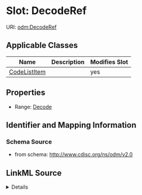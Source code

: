 # Slot: DecodeRef

URI: [odm:DecodeRef](http://www.cdisc.org/ns/odm/v2.0/DecodeRef)



<!-- no inheritance hierarchy -->




## Applicable Classes

| Name | Description | Modifies Slot |
| --- | --- | --- |
[CodeListItem](CodeListItem.md) |  |  yes  |







## Properties

* Range: [Decode](Decode.md)





## Identifier and Mapping Information







### Schema Source


* from schema: http://www.cdisc.org/ns/odm/v2.0




## LinkML Source

<details>
```yaml
name: DecodeRef
from_schema: http://www.cdisc.org/ns/odm/v2.0
rank: 1000
alias: DecodeRef
domain_of:
- CodeListItem
range: Decode

```
</details>